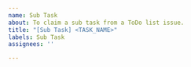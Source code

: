 ```yaml
---
name: Sub Task
about: To claim a sub task from a ToDo list issue.
title: "[Sub Task] <TASK_NAME>"
labels: Sub Task
assignees: ''

---
```


<!-- This can be left empty -->
